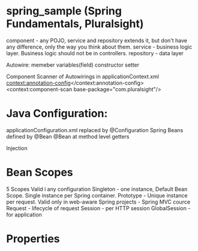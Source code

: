 # spring_sample (Spring Fundamentals, Pluralsight)
component - any POJO, service and repository extends it, but don't have any difference, only the way you think about them.
service - business logic layer. Business logic should not be in controllers.
repository - data layer

Autowire:
memeber variables(field)
constructor
setter

Component Scanner of Autowirings in applicationContext.xml
    <context:annotation-config></context:annotation-config>
    <context:component-scan base-package="com.pluralsight"/>

# Java Configuration:
applicationConfiguration.xml replaced by @Configuration
Spring Beans defined by @Bean
@Bean at method level getters

Injection

# Bean Scopes
5 Scopes
Valid i any configuration
  Singleton - one instance, Default Bean Scope. Single instance per Spring container.
  Prototype - Unique instance per request.
Valid only in web-aware Spring projects - Spring MVC cource
  Request - lifecycle of request
  Session - per HTTP session
  GlobalSession - for application
  
# Properties
